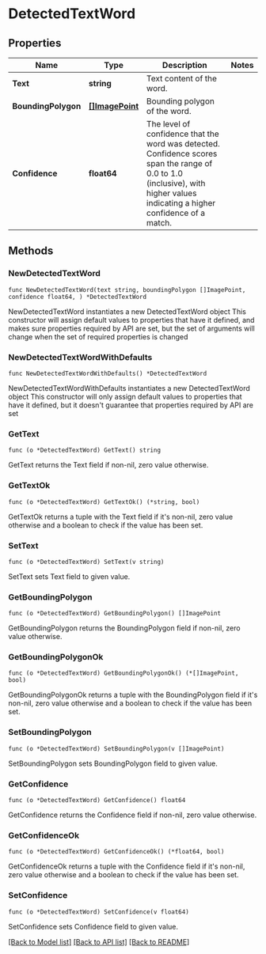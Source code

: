 # DetectedTextWord

## Properties

Name | Type | Description | Notes
------------ | ------------- | ------------- | -------------
**Text** | **string** | Text content of the word. | 
**BoundingPolygon** | [**[]ImagePoint**](ImagePoint.md) | Bounding polygon of the word. | 
**Confidence** | **float64** | The level of confidence that the word was detected. Confidence scores span the range of 0.0 to 1.0 (inclusive), with higher values indicating a higher confidence of a match. | 

## Methods

### NewDetectedTextWord

`func NewDetectedTextWord(text string, boundingPolygon []ImagePoint, confidence float64, ) *DetectedTextWord`

NewDetectedTextWord instantiates a new DetectedTextWord object
This constructor will assign default values to properties that have it defined,
and makes sure properties required by API are set, but the set of arguments
will change when the set of required properties is changed

### NewDetectedTextWordWithDefaults

`func NewDetectedTextWordWithDefaults() *DetectedTextWord`

NewDetectedTextWordWithDefaults instantiates a new DetectedTextWord object
This constructor will only assign default values to properties that have it defined,
but it doesn't guarantee that properties required by API are set

### GetText

`func (o *DetectedTextWord) GetText() string`

GetText returns the Text field if non-nil, zero value otherwise.

### GetTextOk

`func (o *DetectedTextWord) GetTextOk() (*string, bool)`

GetTextOk returns a tuple with the Text field if it's non-nil, zero value otherwise
and a boolean to check if the value has been set.

### SetText

`func (o *DetectedTextWord) SetText(v string)`

SetText sets Text field to given value.


### GetBoundingPolygon

`func (o *DetectedTextWord) GetBoundingPolygon() []ImagePoint`

GetBoundingPolygon returns the BoundingPolygon field if non-nil, zero value otherwise.

### GetBoundingPolygonOk

`func (o *DetectedTextWord) GetBoundingPolygonOk() (*[]ImagePoint, bool)`

GetBoundingPolygonOk returns a tuple with the BoundingPolygon field if it's non-nil, zero value otherwise
and a boolean to check if the value has been set.

### SetBoundingPolygon

`func (o *DetectedTextWord) SetBoundingPolygon(v []ImagePoint)`

SetBoundingPolygon sets BoundingPolygon field to given value.


### GetConfidence

`func (o *DetectedTextWord) GetConfidence() float64`

GetConfidence returns the Confidence field if non-nil, zero value otherwise.

### GetConfidenceOk

`func (o *DetectedTextWord) GetConfidenceOk() (*float64, bool)`

GetConfidenceOk returns a tuple with the Confidence field if it's non-nil, zero value otherwise
and a boolean to check if the value has been set.

### SetConfidence

`func (o *DetectedTextWord) SetConfidence(v float64)`

SetConfidence sets Confidence field to given value.



[[Back to Model list]](../README.md#documentation-for-models) [[Back to API list]](../README.md#documentation-for-api-endpoints) [[Back to README]](../README.md)


